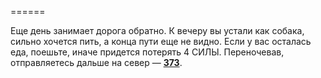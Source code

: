 ======

Еще день занимает дорога обратно. К вечеру вы устали как собака, сильно хочется пить, а конца пути еще не видно. Если у вас осталась еда, поешьте, иначе придется потерять 4 СИЛЫ. Переночевав, отправляетесь дальше на север — [**373**](#n_373).

